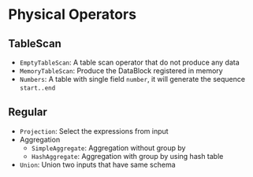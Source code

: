 # Physical Operators

## TableScan
- `EmptyTableScan`: A table scan operator that do not produce any data
- `MemoryTableScan`: Produce the DataBlock registered in memory
- `Numbers`: A table with single field `number`, it will generate the sequence `start..end`

## Regular 
- `Projection`: Select the expressions from input
- Aggregation
    - `SimpleAggregate`: Aggregation without group by
    - `HashAggregate`: Aggregation with group by using hash table
- `Union`: Union two inputs that have same schema